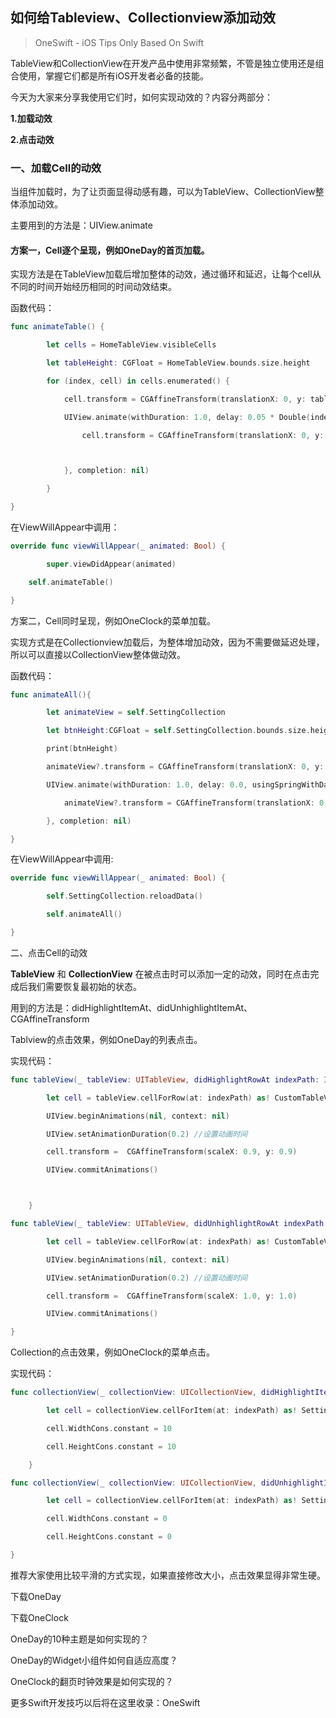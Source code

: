 ## 如何给Tableview、Collectionview添加动效
> OneSwift - iOS Tips Only Based On Swift

TableView和CollectionView在开发产品中使用非常频繁，不管是独立使用还是组合使用，掌握它们都是所有iOS开发者必备的技能。



今天为大家来分享我使用它们时，如何实现动效的？内容分两部分：

**1.加载动效**

**2.点击动效**



### 一、加载Cell的动效

当组件加载时，为了让页面显得动感有趣，可以为TableView、CollectionView整体添加动效。

主要用到的方法是：UIView.animate



#### 方案一，Cell逐个呈现，例如OneDay的首页加载。



​实现方法是在TableView加载后增加整体的动效，通过循环和延迟，让每个cell从不同的时间开始经历相同的时间动效结束。

函数代码：

``` Swift
func animateTable() {

        let cells = HomeTableView.visibleCells

        let tableHeight: CGFloat = HomeTableView.bounds.size.height

        for (index, cell) in cells.enumerated() {

            cell.transform = CGAffineTransform(translationX: 0, y: tableHeight)

            UIView.animate(withDuration: 1.0, delay: 0.05 * Double(index), usingSpringWithDamping: 0.8, initialSpringVelocity: 0, options: [], animations: {

                cell.transform = CGAffineTransform(translationX: 0, y: 0);



            }, completion: nil)

        }

}
```

在ViewWillAppear中调用：

``` Swift
override func viewWillAppear(_ animated: Bool) {

        super.viewDidAppear(animated)

    self.animateTable()

}
```


方案二，Cell同时呈现，例如OneClock的菜单加载。



​实现方式是在Collectionview加载后，为整体增加动效，因为不需要做延迟处理，所以可以直接以CollectionView整体做动效。

函数代码：

``` Swift
func animateAll(){

        let animateView = self.SettingCollection

        let btnHeight:CGFloat = self.SettingCollection.bounds.size.height

        print(btnHeight)

        animateView?.transform = CGAffineTransform(translationX: 0, y: 80)

        UIView.animate(withDuration: 1.0, delay: 0.0, usingSpringWithDamping: 0.8, initialSpringVelocity: 0, options: [], animations: {

            animateView?.transform = CGAffineTransform(translationX: 0, y: 0);

        }, completion: nil)

}
```


在ViewWillAppear中调用:
``` Swift
override func viewWillAppear(_ animated: Bool) {

        self.SettingCollection.reloadData()

        self.animateAll()

}
```


二、点击Cell的动效

**TableView** 和 **CollectionView** 在被点击时可以添加一定的动效，同时在点击完成后我们需要恢复最初始的状态。

用到的方法是：didHighlightItemAt、didUnhighlightItemAt、CGAffineTransform



Tablview的点击效果，例如OneDay的列表点击。



​实现代码：
``` Swift
func tableView(_ tableView: UITableView, didHighlightRowAt indexPath: IndexPath) {

        let cell = tableView.cellForRow(at: indexPath) as! CustomTableViewCell

        UIView.beginAnimations(nil, context: nil)

        UIView.setAnimationDuration(0.2) //设置动画时间

        cell.transform =  CGAffineTransform(scaleX: 0.9, y: 0.9)

        UIView.commitAnimations()



    }
```

``` Swift
func tableView(_ tableView: UITableView, didUnhighlightRowAt indexPath: IndexPath) {

        let cell = tableView.cellForRow(at: indexPath) as! CustomTableViewCell

        UIView.beginAnimations(nil, context: nil)

        UIView.setAnimationDuration(0.2) //设置动画时间

        cell.transform =  CGAffineTransform(scaleX: 1.0, y: 1.0)

        UIView.commitAnimations()

}
```


Collection的点击效果，例如OneClock的菜单点击。



实现代码：
``` Swift
func collectionView(_ collectionView: UICollectionView, didHighlightItemAt indexPath: IndexPath) {

        let cell = collectionView.cellForItem(at: indexPath) as! SettingCollectionViewCell

        cell.WidthCons.constant = 10

        cell.HeightCons.constant = 10

    }
```

``` Swift
func collectionView(_ collectionView: UICollectionView, didUnhighlightItemAt indexPath: IndexPath) {

        let cell = collectionView.cellForItem(at: indexPath) as! SettingCollectionViewCell

        cell.WidthCons.constant = 0

        cell.HeightCons.constant = 0

}
```


推荐大家使用比较平滑的方式实现，如果直接修改大小，点击效果显得非常生硬。





下载OneDay

下载OneClock

OneDay的10种主题是如何实现的？

OneDay的Widget小组件如何自适应高度？

OneClock的翻页时钟效果是如何实现的？



更多Swift开发技巧以后将在这里收录：OneSwift​
